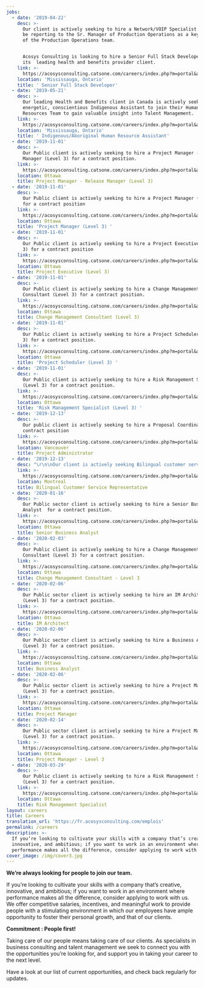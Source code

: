 ```yaml
---
jobs:
  - date: '2019-04-22'
    desc: >-
      Our client is actively seeking to hire a Network/VOIP Specialist who will
      be reporting to the Sr. Manager of Production Operations as a key member
      of the Production Operations team.


      Acosys Consulting is looking to hire a Senior Full Stack Developer for
      its  leading health and benefits provider client.
    link: >-
      https://acosysconsulting.catsone.com/careers/index.php?m=portal&a=details&jobOrderID=11963848
    location: 'Mississauga, Ontario'
    title: ' Senior Full Stack Developer'
  - date: '2019-05-21'
    desc: >-
      Our leading Health and Benefits client in Canada is actively seeking an
      energetic, conscientious Indigenous Assistant to join their Human
      Resources Team to gain valuable insight into Talent Management.
    link: >-
      https://acosysconsulting.catsone.com/careers/index.php?m=portal&a=details&jobOrderID=12327200
    location: 'Mississauga, Ontario'
    title: ' Indigenous/Aboriginal Human Resource Assistant'
  - date: '2019-11-01'
    desc: >-
      Our Public client is actively seeking to hire a Project Manager - Release
      Manager (Level 3) for a contract position.
    link: >-
      https://acosysconsulting.catsone.com/careers/index.php?m=portal&a=details&jobOrderID=12083597
    location: Ottawa
    title: Project Manager - Release Manager (Level 3)
  - date: '2019-11-01'
    desc: >-
      Our Public client is actively seeking to hire a Project Manager (Level 3)
      for a contract position
    link: >-
      https://acosysconsulting.catsone.com/careers/index.php?m=portal&a=details&jobOrderID=12083600
    location: Ottawa
    title: 'Project Manager (Level 3) '
  - date: '2019-11-01'
    desc: >-
      Our Public client is actively seeking to hire a Project Executive (Level
      3) for a contract position
    link: >-
      https://acosysconsulting.catsone.com/careers/index.php?m=portal&a=details&jobOrderID=12083603
    location: Ottawa
    title: Project Executive (Level 3)
  - date: '2019-11-01'
    desc: >-
      Our Public client is actively seeking to hire a Change Management
      Consultant (Level 3) for a contract position.
    link: >-
      https://acosysconsulting.catsone.com/careers/index.php?m=portal&a=details&jobOrderID=12083609
    location: Ottawa
    title: Change Management Consultant (Level 3)
  - date: '2019-11-01'
    desc: >-
      Our Public client is actively seeking to hire a Project Scheduler (Level
      3) for a contract position.
    link: >-
      https://acosysconsulting.catsone.com/careers/index.php?m=portal&a=details&jobOrderID=12083591
    location: Ottawa
    title: 'Project Scheduler (Level 3) '
  - date: '2019-11-01'
    desc: >-
      Our Public client is actively seeking to hire a Risk Management Specialist
      (Level 3) for a contract position.
    link: >-
      https://acosysconsulting.catsone.com/careers/index.php?m=portal&a=details&jobOrderID=12083582
    location: Ottawa
    title: 'Risk Management Specialist (Level 3) '
  - date: '2019-12-13'
    desc: >-
      Our public client is actively seeking to hire a Proposal Coordinator for a
      contract position
    link: >-
      https://acosysconsulting.catsone.com/careers/index.php?m=portal&a=details&jobOrderID=13009345
    location: Vancouver
    title: Project Administrator
  - date: '2019-12-13'
    desc: "\r\n\nOur client is actively seeking Bilingual customer service representatives."
    link: >-
      https://acosysconsulting.catsone.com/careers/index.php?m=portal&a=details&jobOrderID=13016029
    location: Montreal
    title: Bilingual Customer Service Representative
  - date: '2020-01-16'
    desc: >-
      Our Public sector client is actively seeking to hire a Senior Business
      Analyst  for a contract position.
    link: >-
      https://acosysconsulting.catsone.com/careers/index.php?m=portal&a=details&jobOrderID=13116658
    location: Ottawa
    title: Senior Business Analyst
  - date: '2020-02-03'
    desc: >-
      Our Public client is actively seeking to hire a Change Management
      Consultant (Level 3) for a contract position.
    link: >-
      https://acosysconsulting.catsone.com/careers/index.php?m=portal&a=details&jobOrderID=13176403
    location: Ottawa
    title: Change Management Consultant - Level 3
  - date: '2020-02-06'
    desc: >-
      Our Public sector client is actively seeking to hire an IM Architect
      (Level 3) for a contract position.
    link: >-
      https://acosysconsulting.catsone.com/careers/index.php?m=portal&a=details&jobOrderID=13187137
    location: Ottawa
    title: IM Architect
  - date: '2020-02-06'
    desc: >-
      Our Public sector client is actively seeking to hire a Business Analyst
      (Level 3) for a contract position.
    link: >-
      https://acosysconsulting.catsone.com/careers/index.php?m=portal&a=details&jobOrderID=13186993
    location: Ottawa
    title: Business Analyst
  - date: '2020-02-06'
    desc: >-
      Our Public sector client is actively seeking to hire a Project Manager
      (Level 3) for a contract position.
    link: >-
      https://acosysconsulting.catsone.com/careers/index.php?m=portal&a=details&jobOrderID=13186711
    location: Ottawa
    title: Project Manager
  - date: '2020-02-14'
    desc: >-
      Our Public sector client is actively seeking to hire a Project Manager -
      (Level 3) for a contract position.
    link: >-
      https://acosysconsulting.catsone.com/careers/index.php?m=portal&a=details&jobOrderID=13229023
    location: Ottawa
    title: Project Manager - Level 3
  - date: '2020-03-29'
    desc: >-
      Our Public client is actively seeking to hire a Risk Management Specialist
      (Level 3) for a contract position.
    link: >-
      https://acosysconsulting.catsone.com/careers/index.php?m=portal&a=details&jobOrderID=12083582
    location: Ottawa
    title: Risk Management Specialist
layout: careers
title: Careers
translation_url: 'https://fr.acosysconsulting.com/emplois'
permalink: /careers
description: >-
  If you’re looking to cultivate your skills with a company that’s creative,
  innovative, and ambitious; if you want to work in an environment where
  performance makes all the difference, consider applying to work with us.
cover_image: /img/cover3.jpg
---
```


**We’re always looking for people to join our team.**

If you’re looking to cultivate your skills with a company that’s creative, innovative, and ambitious; if
you want to work in an environment where performance makes all the difference, consider applying to
work with us. We offer competitive salaries, incentives, and meaningful work to provide people with a
stimulating environment in which our employees have ample opportunity to foster their personal growth, and that of our clients.

**Commitment : People first!**

Taking care of our people means taking care of our clients. As specialists in business consulting and
talent management we seek to connect you with the opportunities you’re looking for, and support you
in taking your career to the next level.

Have a look at our list of current opportunities, and check back regularly for updates.
